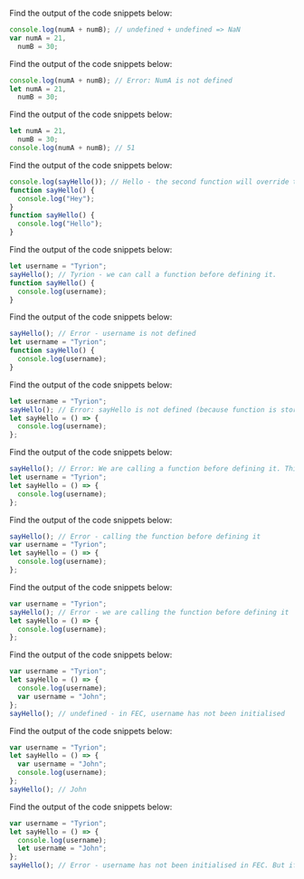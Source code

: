 Find the output of the code snippets below:

```js
console.log(numA + numB); // undefined + undefined => NaN
var numA = 21,
  numB = 30;
```

Find the output of the code snippets below:

```js
console.log(numA + numB); // Error: NumA is not defined
let numA = 21,
  numB = 30;
```

Find the output of the code snippets below:

```js
let numA = 21,
  numB = 30;
console.log(numA + numB); // 51
```

Find the output of the code snippets below:

```js
console.log(sayHello()); // Hello - the second function will override the first function
function sayHello() {
  console.log("Hey");
}
function sayHello() {
  console.log("Hello");
}
```

Find the output of the code snippets below:

```js
let username = "Tyrion";
sayHello(); // Tyrion - we can call a function before defining it.
function sayHello() {
  console.log(username);
}
```

Find the output of the code snippets below:

```js
sayHello(); // Error - username is not defined
let username = "Tyrion";
function sayHello() {
  console.log(username);
}
```

Find the output of the code snippets below:

```js
let username = "Tyrion";
sayHello(); // Error: sayHello is not defined (because function is stored in a variable)
let sayHello = () => {
  console.log(username);
};
```

Find the output of the code snippets below:

```js
sayHello(); // Error: We are calling a function before defining it. This is a function expression, not a function declaration.
let username = "Tyrion";
let sayHello = () => {
  console.log(username);
};
```

Find the output of the code snippets below:

```js
sayHello(); // Error - calling the function before defining it
var username = "Tyrion";
let sayHello = () => {
  console.log(username);
};
```

Find the output of the code snippets below:

```js
var username = "Tyrion";
sayHello(); // Error - we are calling the function before defining it
let sayHello = () => {
  console.log(username);
};
```

Find the output of the code snippets below:

```js
var username = "Tyrion";
let sayHello = () => {
  console.log(username);
  var username = "John";
};
sayHello(); // undefined - in FEC, username has not been initialised
```

Find the output of the code snippets below:

```js
var username = "Tyrion";
let sayHello = () => {
  var username = "John";
  console.log(username);
};
sayHello(); // John
```

Find the output of the code snippets below:

```js
var username = "Tyrion";
let sayHello = () => {
  console.log(username);
  let username = "John";
};
sayHello(); // Error - username has not been initialised in FEC. But if it is var, it will return undefined.
```